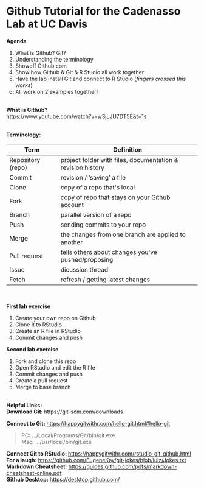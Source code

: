 # Github Tutorial for the Cadenasso Lab at UC Davis

<b>Agenda</b>

1. What is Github? Git?
2. Understanding the terminology
3. Showoff Github.com
4. Show how Github & Git & R Studio all work together
5. Have the lab install Git and connect to R Studio (*fingers crossed this works*)
6. All work on 2 examples together!

<br>
<b>What is Github?</b><br>
https://www.youtube.com/watch?v=w3jLJU7DT5E&t=1s
<br><br>

<b>Terminology:</b>

Term | Definition
------------ | -------------
Repository (repo) | project folder with files, documentation & revision history
Commit | revision / ‘saving’ a file
Clone | copy of a repo that's local
Fork | copy of repo that stays on your Github account
Branch | parallel version of a repo
Push | sending commits to your repo
Merge | the changes from one branch are applied to another
Pull request | tells others about changes you've pushed/proposing
Issue | dicussion thread
Fetch | refresh / getting latest changes

<br>

<b>First lab exercise</b>
1. Create your own repo on Github
2. Clone it to RStudio
3. Create an R file in RStudio
4. Commit changes and push 


<b>Second lab exercise</b>
1. Fork and clone this repo
2. Open RStudio and edit the R file
3. Commit changes and push
4. Create a pull request
5. Merge to base branch 

<br>
<b>Helpful Links:</b>
<br>
<b>Download Git: </b> https://git-scm.com/downloads

<b>Connect to Git: </b>https://happygitwithr.com/hello-git.html#hello-git<br>
>PC: .../Local/Programs/Git/bin/git.exe<br>
>Mac: .../usr/local/bin/git.exe<br>

<b>Connect Git to RStudio: </b> https://happygitwithr.com/rstudio-git-github.html <br>
<b>For a laugh:</b> https://github.com/EugeneKay/git-jokes/blob/lulz/Jokes.txt<br>
<b>Markdown Cheatsheet:</b> https://guides.github.com/pdfs/markdown-cheatsheet-online.pdf<br>
<b>Github Desktop:</b> https://desktop.github.com/

